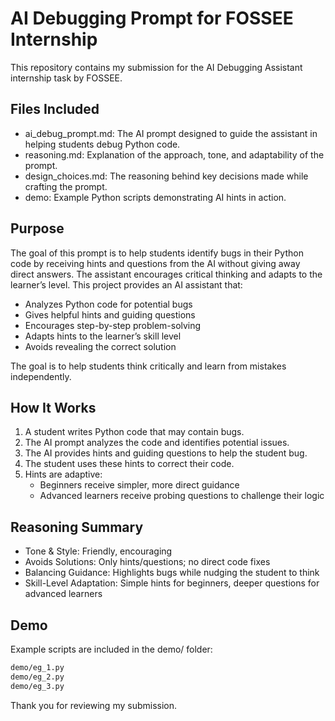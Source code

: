 # AI Debugging Prompt for FOSSEE Internship

This repository contains my submission for the AI Debugging Assistant internship task by FOSSEE.

## Files Included

- ai_debug_prompt.md: The AI prompt designed to guide the assistant in helping students debug Python code.
- reasoning.md: Explanation of the approach, tone, and adaptability of the prompt.
- design_choices.md: The reasoning behind key decisions made while crafting the prompt.
- demo: Example Python scripts demonstrating AI hints in action.

## Purpose

The goal of this prompt is to help students identify bugs in their Python code by receiving hints and questions from the AI without giving away direct answers. The assistant encourages critical thinking and adapts to the learner’s level.
This project provides an AI assistant that:

- Analyzes Python code for potential bugs
- Gives helpful hints and guiding questions
- Encourages step-by-step problem-solving
- Adapts hints to the learner’s skill level
- Avoids revealing the correct solution

The goal is to help students think critically and learn from mistakes independently.

## How It Works
1. A student writes Python code that may contain bugs.  
2. The AI prompt analyzes the code and identifies potential issues.  
3. The AI provides hints and guiding questions to help the student bug.  
4. The student uses these hints to correct their code.  
5. Hints are adaptive:  
   - Beginners receive simpler, more direct guidance  
   - Advanced learners receive probing questions to challenge their logic

##  Reasoning Summary

- Tone & Style: Friendly, encouraging
- Avoids Solutions: Only hints/questions; no direct code fixes
- Balancing Guidance: Highlights bugs while nudging the student to think
- Skill-Level Adaptation: Simple hints for beginners, deeper questions for advanced learners
  
##  Demo

Example scripts are included in the demo/ folder:
```bash
demo/eg_1.py
demo/eg_2.py
demo/eg_3.py
```
Thank you for reviewing my submission.

